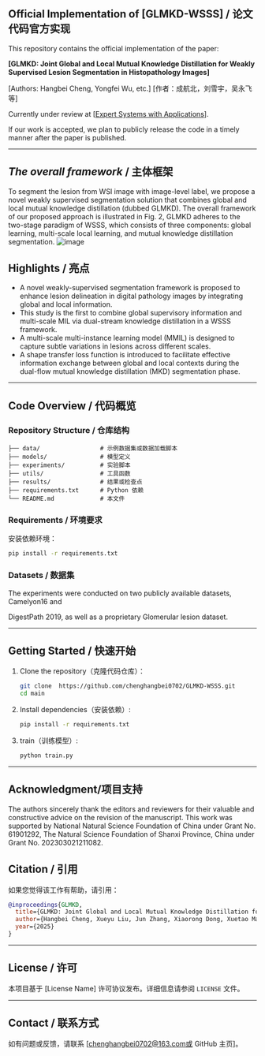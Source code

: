 ##  Official Implementation of [GLMKD-WSSS] / 论文代码官方实现

This repository contains the official implementation of the paper:

**[GLMKD: Joint Global and Local Mutual Knowledge Distillation for Weakly Supervised Lesion Segmentation in Histopathology Images]**

[Authors: Hangbei Cheng, Yongfei Wu, etc.]  [作者：成航北，刘雪宇，吴永飞等]

Currently under review at [[Expert Systems with Applications](https://www.sciencedirect.com/journal/expert-systems-with-applications)].

If our work is accepted, we plan to publicly release the code in a timely manner after the paper is published.

---

## *The overall framework* / 主体框架

To segment the lesion from WSI image with image-level label, we propose a novel weakly supervised segmentation solution that combines global and local mutual knowledge distillation (dubbed GLMKD). The overall framework of our proposed approach is illustrated in Fig. 2, GLMKD adheres to the two-stage paradigm of WSSS, which consists of three components: global learning, multi-scale local learning, and mutual knowledge distillation segmentation.
![image](https://github.com/user-attachments/assets/f3d1da31-566d-47af-8822-0e2ff9dbccce)



## Highlights / 亮点

- A novel weakly-supervised segmentation framework is proposed to enhance lesion delineation in digital pathology images by integrating global and local information.
- This study is the first to combine global supervisory information and multi-scale MIL via dual-stream knowledge distillation in a WSSS framework.
-  A multi-scale multi-instance learning model (MMIL) is designed to capture subtle variations in lesions across different scales.
- A shape transfer loss function is introduced to facilitate effective information exchange between global and local contexts during the dual-flow mutual knowledge distillation (MKD) segmentation phase.

---

## Code Overview / 代码概览

### Repository Structure / 仓库结构

```
├── data/                 # 示例数据集或数据加载脚本
├── models/               # 模型定义
├── experiments/          # 实验脚本
├── utils/                # 工具函数
├── results/              # 结果或检查点
├── requirements.txt      # Python 依赖
└── README.md             # 本文件
```

### Requirements / 环境要求

安装依赖环境：

```bash
pip install -r requirements.txt
```

### Datasets / 数据集

The experiments were conducted on two publicly available datasets, Camelyon16 and

DigestPath 2019, as well as a proprietary Glomerular lesion dataset.

---

## Getting Started / 快速开始

1. Clone the repository（克隆代码仓库）：

   ```bash
   git clone  https://github.com/chenghangbei0702/GLMKD-WSSS.git
   cd main
   ```

2. Install dependencies（安装依赖）:

   ```bash
   pip install -r requirements.txt
   ```

3. train（训练模型）:

   ```bash
   python train.py
   ```

---

## **Acknowledgment/项目支持**

The authors sincerely thank the editors and reviewers for their valuable and constructive advice on the revision of the manuscript. This work was supported by National Natural Science Foundation of China under Grant No. 61901292, The Natural Science Foundation of Shanxi Province, China under Grant No. 202303021211082.

## Citation / 引用

如果您觉得该工作有帮助，请引用：

```bibtex
@inproceedings{GLMKD,
  title={GLMKD: Joint Global and Local Mutual Knowledge Distillation for Weakly Supervised Lesion Segmentation in Histopathology Images},
  author={Hangbei Cheng, Xueyu Liu, Jun Zhang, Xiaorong Dong, Xuetao Ma, Yansong Zhang, Hao Meng, Xing Chen, Guanghui Yue, Yidi Lia,∗, Yongfei Wu∗},
  year={2025}
}
```

---

## License / 许可

本项目基于 [License Name] 许可协议发布。详细信息请参阅 `LICENSE` 文件。

---

## Contact / 联系方式

如有问题或反馈，请联系 [chenghangbei0702@163.com或 GitHub 主页]。
